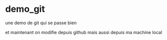 # demo_git
une demo de git qui se passe bien 

et maintenant on modifie depuis github
mais aussi depuis ma machine local

